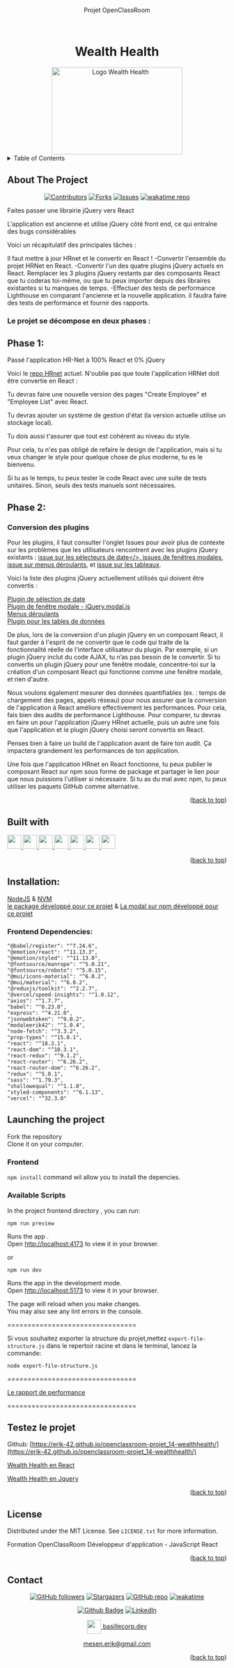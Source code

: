 <div align="center">
<p>Projet OpenClassRoom</p>
</div>
<a name="readme-top"></a>

<!-- PROJECT LOGO -->
<br />
<div align="center">
  <h1>Wealth Health</h1>
  <a href="https://github.com/Erik-42">
    <img src="./frontendReact/src/assets/img/logo/logo-wealthhealth-nobackground.svg" alt="Logo Wealth Health" width="300" height="200">
  </a>
</div>

<!-- TABLE OF CONTENTS -->
<details>
  <summary>Table of Contents</summary>
  <ol>
    <li> <a href="#about-the-project">About The Project</a></li>
    <li><a href="#built-with">Built With</a></li>
    <li><a href="#testez-le-projet">Testez le projet</a></li>
    <li><a href="#license">License</a></li>
    <li><a href="#contact">Contact</a></li>
  </ol>
</details>

<!-- ABOUT THE PROJECT -->

## About The Project

<div align="center">

[![Contributors][contributors-shield]][contributors-url]
[![Forks][forks-shield]][forks-url]
[![Issues][issues-shield]][issues-url]
[![wakatime repo](https://wakatime.com/badge/github/Erik-42/openclassroom-projet_14-wealthhealth.svg)](https://wakatime.com/badge/github/Erik-42/openclassroom-projet_14-wealthhealth)

</div>
Faites passer une librairie jQuery vers React
<p></p>
L'application est ancienne et utilise jQuery côté front end, ce qui entraîne des bugs considérables

Voici un récapitulatif des principales tâches :

Il faut mettre à jour HRnet et le convertir en React !
-Convertir l'ensemble du projet HRNet en React.
-Convertir l'un des quatre plugins jQuery actuels en React. Remplacer les 3 plugins jQuery restants par des composants React que tu coderas toi-même, ou que tu peux importer depuis des libraires existantes si tu manques de temps.
-Effectuer des tests de performance Lighthouse en comparant l'ancienne et la nouvelle application.
il faudra faire des tests de performance et fournir des rapports.

### Le projet se décompose en deux phases :

## Phase 1:

Passé l'application HR-Net à 100% React et 0% jQuery

Voici le <a href="https://github.com/OpenClassrooms-Student-Center/P12_Front-end">repo HRnet</a> actuel. N'oublie pas que toute l'application HRNet doit être convertie en React :

Tu devras faire une nouvelle version des pages "Create Employee" et "Employee List" avec React.

Tu devras ajouter un système de gestion d'état
(la version actuelle utilise un stockage local).

Tu dois aussi t'assurer que tout est cohérent au niveau du style.

Pour cela, tu n'es pas obligé de refaire le design de l'application, mais si tu veux changer le style pour quelque chose de plus moderne, tu es le bienvenu.

Si tu as le temps, tu peux tester le code React avec une suite de tests unitaires. Sinon, seuls des tests manuels sont nécessaires.

## Phase 2:

### Conversion des plugins

Pour les plugins, il faut consulter l'onglet Issues pour avoir plus de contexte sur les problèmes que les utilisateurs rencontrent avec les plugins jQuery existants : <a href="https://github.com/OpenClassrooms-Student-Center/P12_Front-end/issues/1">issue sur les sélecteurs de date</>, <a href="https://github.com/OpenClassrooms-Student-Center/P12_Front-end/issues/3">issues de fenêtres modales</a>, <a href="https://github.com/OpenClassrooms-Student-Center/P12_Front-end/issues/4">issue sur menus déroulants</a>, et <a href="https://github.com/OpenClassrooms-Student-Center/P12_Front-end/issues/2">issue sur les tableaux</a>.

Voici la liste des plugins jQuery actuellement utilisés qui doivent être convertis :

<a href="https://github.com/xdan/datetimepicker">Plugin de sélection de date</a>
<br>
<a href="https://github.com/kylefox/jquery-modal">Plugin de fenêtre modale - jQuery.modal.js</a>
<br>
<a href="https://github.com/jquery/jquery-ui/blob/main/ui/widgets/selectmenu.js">Menus déroulants</a>
<br>
<a href="https://github.com/DataTables/DataTables">Plugin pour les tables de données</a>

De plus, lors de la conversion d'un plugin jQuery en un composant React, il faut garder à l'esprit de ne convertir que le code qui traite de la fonctionnalité réelle de l'interface utilisateur du plugin. Par exemple, si un plugin jQuery inclut du code AJAX, tu n’as pas besoin de le convertir. Si tu convertis un plugin jQuery pour une fenêtre modale, concentre-toi sur la création d'un composant React qui fonctionne comme une fenêtre modale, et rien d'autre.

Nous voulons également mesurer des données quantifiables (ex. : temps de chargement des pages, appels réseau) pour nous assurer que la conversion de l'application à React améliore effectivement les performances. Pour cela, fais bien des audits de performance Lighthouse. Pour comparer, tu devras en faire un pour l'application jQuery HRnet actuelle, puis un autre une fois que l'application et le plugin jQuery choisi seront convertis en React.

Penses bien à faire un build de l'application avant de faire ton audit. Ça impactera grandement les performances de ton application.

Une fois que l'application HRnet en React fonctionne, tu peux publier le composant React sur npm sous forme de package et partager le lien pour que nous puissions l'utiliser si nécessaire. Si tu as du mal avec npm, tu peux utiliser les paquets GitHub comme alternative.

<p align="right">(<a href="#readme-top">back to top</a>)</p>

## Built with

<p> </p>
<a href=https://github.com/Erik-42?tab=repositories&q=&type=&language=html&sort= > <img width ='32px' height='32px' src ='https://raw.githubusercontent.com/rahulbanerjee26/githubAboutMeGenerator/main/icons/html.svg'> </a>
<a href=https://github.com/Erik-42?tab=repositories&q=&type=&language=css&sort= > <img width ='32px' height='32px' src ='https://raw.githubusercontent.com/rahulbanerjee26/githubAboutMeGenerator/main/icons/css.svg'> </a>
<a href= https://github.com/Erik-42?tab=repositories&q=&type=&language=sass&sort= > <img width ='32px' height='32px' src ='https://raw.githubusercontent.com/rahulbanerjee26/githubAboutMeGenerator/main/icons/sass.svg'> </a>
<a href=https://github.com/Erik-42?tab=repositories&q=&type=&language=javascript&sort= > <img width ='32px' height='32px' src ='https://raw.githubusercontent.com/rahulbanerjee26/githubAboutMeGenerator/main/icons/javascript.svg'> </a>
<a href=https://github.com/Erik-42?tab=repositories&q=&type=&language=reactjs&sort= > <img width ='32px' height='32px' src ='https://raw.githubusercontent.com/rahulbanerjee26/githubAboutMeGenerator/main/icons/reactjs.svg'> </a>
<a href=https://github.com/Erik-42?tab=repositories&q=&type=&language=redux&sort= > <img width ='32px' height='32px' src ='https://raw.githubusercontent.com/rahulbanerjee26/githubAboutMeGenerator/main/icons/redux.svg'> </a>
<a href= https://github.com/Erik-42?tab=repositories&q=&type=&language=github&sort= > <img width ='32px' height='32px' src ='https://raw.githubusercontent.com/rahulbanerjee26/githubAboutMeGenerator/main/icons/github.svg'> </a>

<p align="right">(<a href="#readme-top">back to top</a>)</p>

## Installation:

<div>
<a href=https://nodejs.org>NodeJS</a> & <a href=https://github.com/coreybutler/nvm-windows>NVM</a>
</div>
<div>
<a href=https://github.com/Erik-42/openclassroom-projet_14-wealthhealth-npm>le package développé pour ce projet</a> & <a href=https://www.npmjs.com/package/modaleerik42>La modal sur npm développé pour ce projet</a>
</div>

### Frontend Dependencies:

    "@babel/register": "^7.24.6",
    "@emotion/react": "^11.13.3",
    "@emotion/styled": "^11.13.0",
    "@fontsource/manrope": "^5.0.21",
    "@fontsource/roboto": "^5.0.15",
    "@mui/icons-material": "^6.0.2",
    "@mui/material": "^6.0.2",
    "@reduxjs/toolkit": "^2.2.7",
    "@vercel/speed-insights": "^1.0.12",
    "axios": "^1.7.7",
    "babel": "^6.23.0",
    "express": "^4.21.0",
    "jsonwebtoken": "^9.0.2",
    "modaleerik42": "^1.0.4",
    "node-fetch": "^3.3.2",
    "prop-types": "^15.8.1",
    "react": "^18.3.1",
    "react-dom": "^18.3.1",
    "react-redux": "^9.1.2",
    "react-router": "^6.26.2",
    "react-router-dom": "^6.26.2",
    "redux": "^5.0.1",
    "sass": "^1.79.3",
    "shallowequal": "^1.1.0",
    "styled-components": "^6.1.13",
    "vercel": "^32.3.0"

## Launching the project

Fork the repository<br>
Clone it on your computer.

### Frontend

`npm install` command wil allow you to install the depencies.

### Available Scripts

In the project frontend directory , you can run:

`npm run preview`

Runs the app .\
Open [http://localhost:4173](http://localhost:4173) to view it in your browser.

or

`npm run dev`

Runs the app in the development mode.\
Open [http://localhost:5173](http://localhost:5173) to view it in your browser.

The page will reload when you make changes.\
You may also see any lint errors in the console.

================================

Si vous souhaitez exporter la structure du projet,mettez `export-file-structure.js` dans le repertoir racine et dans le terminal, lancez la commande:

`node export-file-structure.js`

================================

<a href=[text](./frontendReact/docs/Rapport-performances.pdf)>Le rapport de performance</a>

================================

## Testez le projet

Github: [https://erik-42.github.io/openclassroom-projet_14-wealthhealth/](https://erik-42.github.io/openclassroom-projet_14-wealthhealth/)

<a href='https://openclassroom-projet-14-wealthhealth-fs3dt96b5-erik42s-projects.vercel.app/'>Wealth Health en React</a>

<a href='https://erik-42.github.io/openclassroom-projet_14-wealthhealth/frontendJquery/'>Wealth Health en Jquery</a>

<p align="right">(<a href="#readme-top">back to top</a>)</p>

## License

Distributed under the MIT License. See `LICENSE.txt` for more information.

Formation OpenClassRoom Développeur d'application - JavaScript React

<p align="right">(<a href="#readme-top">back to top</a>)</p>

## Contact

<div align="center">

[![GitHub followers][github followers-shield]][github followers-url]
[![Stargazers][stars-shield]][stars-url]
[![GitHub repo][github repo-shield]][github repo-url]
[![wakatime](https://wakatime.com/badge/user/f84d00d8-fee3-4ca3-803d-3daa3c7053a5.svg)](https://wakatime.com/@f84d00d8-fee3-4ca3-803d-3daa3c7053a5)

[![Github Badge][github badge-shield]][github badge-url]
[![LinkedIn][linkedin-shield]][linkedin-url]

<a href = 'https://basillecorp.dev'> <img width = '32px' align= 'center' src="https://raw.githubusercontent.com/rahulbanerjee26/githubAboutMeGenerator/main/icons/portfolio.png"/> basillecorp.dev</a>

mesen.erik@gmail.com

</div>

<p align="right">(<a href="#readme-top">back to top</a>)</p>

<!-- MARKDOWN LINKS & IMAGES -->
<!-- https://www.markdownguide.org/basic-syntax/#reference-style-links -->

[product-screenshot]: ./images/screenshot.png
[wakatime-shield]: https://wakatime.com/badge/user/f84d00d8-fee3-4ca3-803d-3daa3c7053a5.svg
[wakatime-url]: https://wakatime.com/@f84d00d8-fee3-4ca3-803d-3daa3c7053a5
[github badge-shield]: https://img.shields.io/badge/Github-Erik--42-155?style=for-the-badge&logo=github
[github badge-url]: https://github.com/Erik-42
[github repo-shield]: https://img.shields.io/badge/Repositories-48-blue
[github repo-url]: https://github.com/Erik-42/Erik-42?tab=repositories
[github repo file count (file type)-shield]: https://img.shields.io/github/directory-file-count/Erik-42/openclassroom-projet_14-wealthhealth
[github repo file count (file type)-url]: https://github.com/directory-file-count/Erik-42/openclassroom-projet_14-wealthhealth
[github followers-shield]: https://img.shields.io/github/followers/Erik-42
[github followers-url]: https://github.com/followers/Erik-42
[github all releases-shield]: https://github.com/Erik-42/openclassroom-projet_14-wealthhealth/total
[github all releases-url]: https://github.com/Erik-42/openclassroom-projet_14-wealthhealth/releases
[github repo size-shield]: https://img.shields.io/github/repo-size/Erik-42/openclassroom-projet_14-wealthhealth
[github repo size-url]: https://github.com/Erik-42/openclassroom-projet_14-wealthhealth
[contributors-shield]: https://img.shields.io/github/contributors/Erik-42/openclassroom-projet_14-wealthhealth
[contributors-url]: https://github.com/Erik-42/openclassroom-projet_14-wealthhealth/graphs/contributors
[forks-shield]: https://img.shields.io/github/forks/Erik-42/openclassroom-projet_14-wealthhealth
[forks-url]: https://github.com/Erik-42/openclassroom-projet_14-wealthhealth/forks
[stars-shield]: https://img.shields.io/github/stars/Erik-42
[stars-url]: https://github.com/Erik-42?tab=stars
[issues-shield]: https://img.shields.io/github/issues-raw/Erik-42/openclassroom-projet_14-wealthhealth
[issues-url]: https://github.com/Erik-42/openclassroom-projet_14-wealthhealth/issues
[license-shield]: https://img.shields.io/github/license/Erik-42/openclassroom-projet_14-wealthhealth
[license-url]: https://github.com/Erik-42/openclassroom-projet_14-wealthhealth/blob/master/LICENSE.txt
[linkedin-shield]: https://img.shields.io/badge/-LinkedIn-black.svg?style=for-the-badge&logo=linkedin&colorB=555
[linkedin-url]: https://www.linkedin.com/in/erik-mesen/
[html-shield]: https://img.shields.io/badge/-LinkedIn-black.svg?style=for-the-badge&logo=linkedin&colorB=555
[html-url]: https://html.spec.whatwg.org/
[css-shield]: https://img.shields.io/badge/-LinkedIn-black.svg?style=for-the-badge&logo=linkedin&colorB=555
[css-url]: https://www.w3.org/TR/CSS/#css
[javascript-shield]: https://img.shields.io/badge/-LinkedIn-black.svg?style=for-the-badge&logo=linkedin&colorB=555
[javascript-url]: https://www.ecma-international.org/publications-and-standards/standards/ecma-262/
